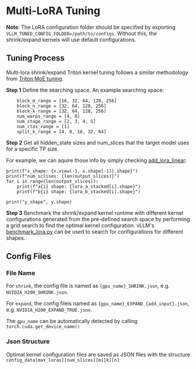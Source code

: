 # Multi-LoRA Tuning

**Note**: The LoRA configuration folder should be specified by exporting `VLLM_TUNED_CONFIG_FOLDER=/path/to/configs`. Without this, the shrink/expand kernels will use default configurations.

## Tuning Process
Multi-lora shrink/expand Triton kernel tuning follows a similar methodology from [Triton MoE tuning](https://github.com/vllm-project/vllm/blob/main/benchmarks/kernels/benchmark_moe.py). 

**Step 1**
Define the searching space. An example searching space:

```
    block_m_range = [16, 32, 64, 128, 256]
    block_n_range = [32, 64, 128, 256]
    block_k_range = [32, 64, 128, 256]
    num_warps_range = [4, 8]
    num_stage_range = [2, 3, 4, 5]
    num_ctas_range = [1]
    split_k_range = [4, 8, 16, 32, 64]
```
**Step 2**
Get all hidden_state sizes and num_slices that the target model uses for a specific TP size. 

For example, we can aquire those info by simply checking [add_lora_linear](https://github.com/li2haipeng/vllm/blob/multi_lora_v01011/vllm/lora/punica_wrapper/punica_gpu.py#L192):

```
print(f"x_shape: {x.view(-1, x.shape[-1]).shape}")
print(f"num_sclises: {len(output_slices)}")
for i in range(len(output_slices)):
    print(f"a{i} shape: {lora_a_stacked[i].shape}")
    print(f"b{i} shape: {lora_b_stacked[i].shape}")

print("y_shape", y.shape)
```

**Step 3**
Benchmark the shrink/expand kernel runtime with different kernel configurations generated from the pre-defined search space by performing a grid search to find the optimal kernel configuration. vLLM's [benchmark_lora.py](https://github.com/vllm-project/vllm/blob/main/benchmarks/kernels/benchmark_lora.py) can be used to search for configurations for different shapes.


## Config Files
### File Name

For `shrink`, the config file is named as `{gpu_name}_SHRINK.json`, e.g. `NVIDIA_H200_SHRINK.json`. 

For `expand`, the config fileis named as `{gpu_name}_EXPAND_{add_input}.json`, e.g. `NVIDIA_H200_EXPAND_TRUE.json`.

The `gpu_name` can be automatically detected by calling `torch.cuda.get_device_name()` 

### Json Structure
Optimal kernel configuration files are saved as JSON files with the structure `config_data[max_loras][num_slices][m][k][n]`
